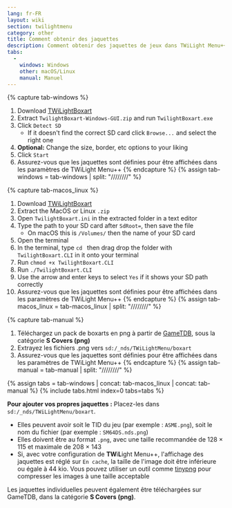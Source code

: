 ```yaml
---
lang: fr-FR
layout: wiki
section: twilightmenu
category: other
title: Comment obtenir des jaquettes
description: Comment obtenir des jaquettes de jeux dans TWiLight Menu++
tabs:
  - 
    windows: Windows
    other: macOS/Linux
    manual: Manuel
---
```


{% capture tab-windows %}
1. Download [TWiLightBoxart](https://github.com/MateusRodCosta/TwilightBoxart/releases)
1. Extract `TwilightBoxart-Windows-GUI.zip` and run `TwilightBoxart.exe`
1. Click `Detect SD`
   - If it doesn't find the correct SD card click `Browse...` and select the right one
1. **Optional:** Change the size, border, etc options to your liking
1. Click `Start`
1. Assurez-vous que les jaquettes sont définies pour être affichées dans les paramètres de TWiLight Menu++
{% endcapture %}
{% assign tab-windows = tab-windows | split: "////////" %}

{% capture tab-macos_linux %}
1. Download [TWiLightBoxart](https://github.com/MateusRodCosta/TwilightBoxart/releases)
1. Extract the MacOS or Linux `.zip`
1. Open `TwilightBoxart.ini` in the extracted folder in a text editor
1. Type the path to your SD card after `SdRoot=`, then save the file
   - On macOS this is `/Volumes/` then the name of your SD card
1. Open the terminal
1. In the terminal, type `cd ` then drag drop the folder with `TwilightBoxart.CLI` in it onto your terminal
1. Run `chmod +x TwilightBoxart.CLI`
1. Run `./TwilightBoxart.CLI`
1. Use the arrow and enter keys to select `Yes` if it shows your SD path correctly
1. Assurez-vous que les jaquettes sont définies pour être affichées dans les paramètres de TWiLight Menu++
{% endcapture %}
{% assign tab-macos_linux = tab-macos_linux | split: "////////" %}

{% capture tab-manual %}
1. Téléchargez un pack de boxarts en png à partir de [GameTDB](https://www.gametdb.com/DS/Downloads#cover_packs), sous la catégorie **S Covers (png)**
1. Extrayez les fichiers .png vers `sd:/_nds/TWiLightMenu/boxart`
1. Assurez-vous que les jaquettes sont définies pour être affichées dans les paramètres de TWiLight Menu++
{% endcapture %}
{% assign tab-manual = tab-manual | split: "////////" %}

{% assign tabs = tab-windows | concat: tab-macos_linux | concat: tab-manual %}
{% include tabs.html index=0 tabs=tabs %}

**Pour ajouter vos propres jaquettes :** Placez-les dans `sd:/_nds/TWiLightMenu/boxart`.
- Elles peuvent avoir soit le TID du jeu (par exemple : `ASME.png`), soit le nom du fichier (par exemple : `SM64DS.nds.png`)
- Elles doivent être au format `.png`, avec une taille recommandée de 128 × 115 et maximale de 208 × 143
- Si, avec votre configuration de **TW**i**L**ight Menu++, l'affichage des jaquettes est réglé sur `En cache`, la taille de l'image doit être inférieure ou égale à 44 kio. Vous pouvez utiliser un outil comme [tinypng](https://tinypng.com/) pour compresser les images à une taille acceptable

Les jaquettes individuelles peuvent également être téléchargées sur GameTDB, dans la catégorie **S Covers (png)**.
